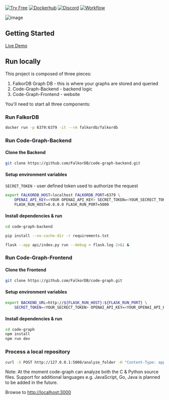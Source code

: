 [![Try Free](https://img.shields.io/badge/Try%20Free-FalkorDB%20Cloud-FF8101?labelColor=FDE900&link=https://app.falkordb.cloud)](https://app.falkordb.cloud)
[![Dockerhub](https://img.shields.io/docker/pulls/falkordb/falkordb?label=Docker)](https://hub.docker.com/r/falkordb/falkordb/)
[![Discord](https://img.shields.io/discord/1146782921294884966?style=flat-square)](https://discord.com/invite/6M4QwDXn2w)
[![Workflow](https://github.com/FalkorDB/code-graph/actions/workflows/nextjs.yml/badge.svg?branch=main)](https://github.com/FalkorDB/code-graph/actions/workflows/nextjs.yml)

![image](https://github.com/FalkorDB/code-graph/assets/753206/60f535ed-cf29-44b2-9005-721f11614803)

## Getting Started
[Live Demo](https://code-graph.falkordb.com/)

## Run locally
This project is composed of three pieces:

1. FalkorDB Graph DB - this is where your graphs are stored and queried
2. Code-Graph-Backend - backend logic
3. Code-Graph-Frontend - website

You'll need to start all three components:

### Run FalkorDB 

```bash
docker run -p 6379:6379 -it --rm falkordb/falkordb
```

### Run Code-Graph-Backend

#### Clone the Backend

```bash
git clone https://github.com/FalkorDB/code-graph-backend.git
```

#### Setup environment variables

`SECRET_TOKEN` - user defined token used to authorize the request

```bash
export FALKORDB_HOST=localhost FALKORDB_PORT=6379 \
    OPENAI_API_KEY=<YOUR OPENAI_API_KEY> SECRET_TOKEN=<YOUR_SECRECT_TOKEN> \
    FLASK_RUN_HOST=0.0.0.0 FLASK_RUN_PORT=5000
```

#### Install dependencies & run

```bash
cd code-graph-backend

pip install --no-cache-dir -r requirements.txt

flask --app api/index.py run --debug > flask.log 2>&1 &

```

### Run Code-Graph-Frontend

#### Clone the Frontend

```bash
git clone https://github.com/FalkorDB/code-graph.git
```

#### Setup environment variables

```bash
export BACKEND_URL=http://${FLASK_RUN_HOST}:${FLASK_RUN_PORT} \
    SECRET_TOKEN=<YOUR_SECRECT_TOKEN> OPENAI_API_KEY=<YOUR_OPENAI_API_KEY>
```

#### Install dependencies & run

```bash
cd code-graph
npm install
npm run dev
```

### Process a local repository
```bash
curl -X POST http://127.0.0.1:5000/analyze_folder -H "Content-Type: application/json" -d '{"path": "<PATH_TO_LOCAL_REPO>", "ignore": ["./.github", "./sbin", "./.git","./deps", "./bin", "./build"]}' -H "Authorization: <YOUR_SECRECT_TOKEN>"
```

Note: At the moment code-graph can analyze both the C & Python source files.
Support for additional languages e.g. JavaScript, Go, Java is planned to be added
in the future.

Browse to [http://localhost:3000](http://localhost:3000)
